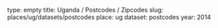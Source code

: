 type: empty
title: Uganda / Postcodes / Zipcodes
slug: places/ug/datasets/postcodes
place: ug
dataset: postcodes
year: 2014
